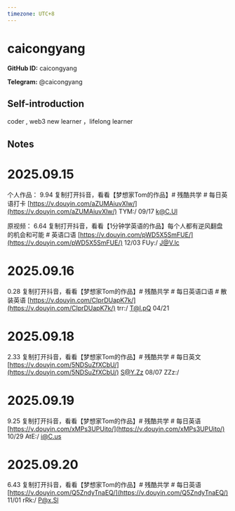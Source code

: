 ```yaml
---
timezone: UTC+8
---
```


# caicongyang

**GitHub ID:** caicongyang

**Telegram:** @caicongyang

## Self-introduction

coder , web3 new learner ，lifelong learner

## Notes
<!-- Content_START -->
# 2025.09.15
<!-- DAILY_CHECKIN_2025-09-15_START -->
个人作品： 9.94 复制打开抖音，看看【梦想家Tom的作品】# 残酷共学 # 每日英语打卡 [https://v.douyin.com/aZUMAiuvXlw/](https://v.douyin.com/aZUMAiuvXlw/) TYM:/ 09/17 k@C.Ul

原视频： 6.64 复制打开抖音，看看【1分钟学英语的作品】每个人都有逆风翻盘的机会和可能 # 英语口语 [https://v.douyin.com/pWD5X5SmFUE/](https://v.douyin.com/pWD5X5SmFUE/) 12/03 FUy:/ [J@V.lc](mailto:J@V.lc)
<!-- DAILY_CHECKIN_2025-09-15_END -->


# 2025.09.16
<!-- DAILY_CHECKIN_2025-09-16_START -->
0.28 复制打开抖音，看看【梦想家Tom的作品】# 残酷共学 # 每日英语口语 # 散装英语 [https://v.douyin.com/CIprDUapK7k/](https://v.douyin.com/CIprDUapK7k/) trr:/ T@l.pQ 04/21
<!-- DAILY_CHECKIN_2025-09-16_END -->


# 2025.09.18
<!-- DAILY_CHECKIN_2025-09-18_START -->
2.33 复制打开抖音，看看【梦想家Tom的作品】# 残酷共学 # 每日英文 [https://v.douyin.com/5NDSuZfXCbU/](https://v.douyin.com/5NDSuZfXCbU/) S@Y.Zz 08/07 ZZz:/
<!-- DAILY_CHECKIN_2025-09-18_END -->


# 2025.09.19
<!-- DAILY_CHECKIN_2025-09-19_START -->
9.25 复制打开抖音，看看【梦想家Tom的作品】# 残酷共学 # 每日英语 [https://v.douyin.com/xMPs3UPUito/](https://v.douyin.com/xMPs3UPUito/) 10/29 AtE:/ [i@C.us](mailto:i@C.us)
<!-- DAILY_CHECKIN_2025-09-19_END -->


# 2025.09.20
<!-- DAILY_CHECKIN_2025-09-20_START -->
6.43 复制打开抖音，看看【梦想家Tom的作品】# 残酷共学 # 每日英语 [https://v.douyin.com/Q5ZndyTnaEQ/](https://v.douyin.com/Q5ZndyTnaEQ/) 11/01 rRk:/ [P@x.Sl](mailto:P@x.Sl)
<!-- DAILY_CHECKIN_2025-09-20_END -->
<!-- Content_END -->

